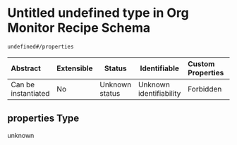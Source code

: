 # Untitled undefined type in Org Monitor Recipe Schema

```txt
undefined#/properties
```




| Abstract            | Extensible | Status         | Identifiable            | Custom Properties | Additional Properties | Access Restrictions | Defined In                                                                                                      |
| :------------------ | ---------- | -------------- | ----------------------- | :---------------- | --------------------- | ------------------- | --------------------------------------------------------------------------------------------------------------- |
| Can be instantiated | No         | Unknown status | Unknown identifiability | Forbidden         | Allowed               | none                | [monitor.schema.json\*](../../../../../../../../../../tmp/182028425/monitor.schema.json "open original schema") |

## properties Type

unknown
